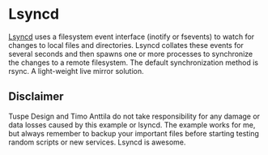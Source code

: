 # Lsyncd

[Lsyncd](https://axkibe.github.io/lsyncd/) uses a filesystem event interface (inotify or fsevents) to watch for changes to local files and directories. Lsyncd collates these events for several seconds and then spawns one or more processes to synchronize the changes to a remote filesystem. The default synchronization method is rsync. A light-weight live mirror solution.

## Disclaimer

Tuspe Design and Timo Anttila do not take responsibility for any damage or data losses caused by this example or lsyncd. The example works for me, but always remember to backup your important files before starting testing random scripts or new services. Lsyncd is awesome.
